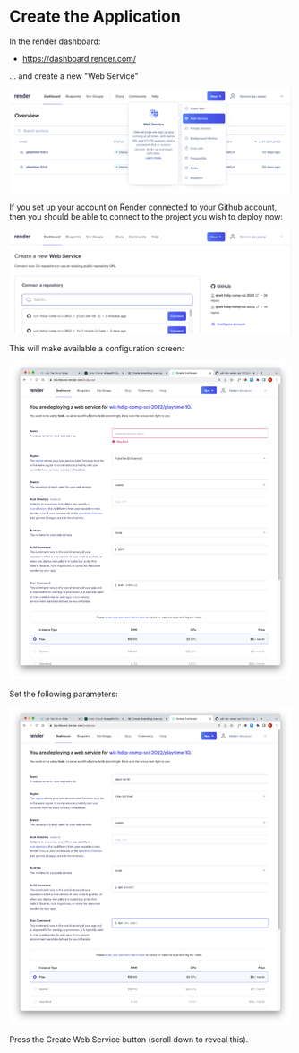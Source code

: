# Create the Application

In the render dashboard:

- <https://dashboard.render.com/>

... and create a new "Web Service"

![](img/02.png)

If you set up your account on Render connected to your Github account, then you should be able to connect to the project you wish to deploy now:

![](img/03.png)

This will make available a configuration screen:

![](img/04.png)

Set the following parameters:

![](img/05.png)

Press the Create Web Service button (scroll down to reveal this).
